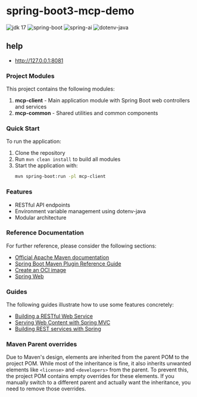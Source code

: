# spring-boot3-mcp-demo

![jdk 17](https://img.shields.io/static/v1?label=jdk&message=17&color=blue)
![spring-boot](https://img.shields.io/static/v1?label=spring-boot&message=3.5.7&color=green)
![spring-ai](https://img.shields.io/static/v1?label=spring-ai&message=1.0.3&color=green)
![dotenv-java](https://img.shields.io/static/v1?label=dotenv-java&message=3.2.0&color=blue)

## help
* http://127.0.0.1:8081

### Project Modules

This project contains the following modules:

1. **mcp-client** - Main application module with Spring Boot web controllers and services
2. **mcp-common** - Shared utilities and common components

### Quick Start

To run the application:

1. Clone the repository
2. Run `mvn clean install` to build all modules
3. Start the application with:
   ```bash
   mvn spring-boot:run -pl mcp-client
   ```

### Features

- RESTful API endpoints
- Environment variable management using dotenv-java
- Modular architecture

### Reference Documentation

For further reference, please consider the following sections:

* [Official Apache Maven documentation](https://maven.apache.org/guides/index.html)
* [Spring Boot Maven Plugin Reference Guide](https://docs.spring.io/spring-boot/3.5.7/maven-plugin)
* [Create an OCI image](https://docs.spring.io/spring-boot/3.5.7/maven-plugin/build-image.html)
* [Spring Web](https://docs.spring.io/spring-boot/3.5.7/reference/web/servlet.html)

### Guides

The following guides illustrate how to use some features concretely:

* [Building a RESTful Web Service](https://spring.io/guides/gs/rest-service/)
* [Serving Web Content with Spring MVC](https://spring.io/guides/gs/serving-web-content/)
* [Building REST services with Spring](https://spring.io/guides/tutorials/rest/)

### Maven Parent overrides

Due to Maven's design, elements are inherited from the parent POM to the project POM.
While most of the inheritance is fine, it also inherits unwanted elements like `<license>` and `<developers>` from the
parent.
To prevent this, the project POM contains empty overrides for these elements.
If you manually switch to a different parent and actually want the inheritance, you need to remove those overrides.


